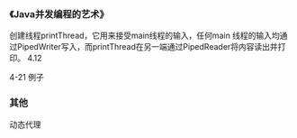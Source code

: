 ### 《Java并发编程的艺术》
创建线程printThread，它用来接受main线程的输入，任何main 线程的输入均通过PipedWriter写入，而printThread在另一端通过PipedReader将内容读出并打印。 4.12

4-21 例子


### 其他
动态代理
